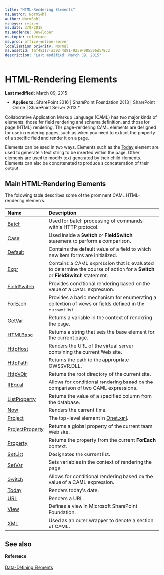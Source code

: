 ```yaml
---
title: "HTML-Rendering Elements"
ms.author: NormSohl
author: NormSohl
manager: soliver
ms.date: 3/9/2015
ms.audience: Developer
ms.topic: reference
ms.prod: office-online-server
localization_priority: Normal
ms.assetid: faf4b117-a392-4d91-9259-085506d57832
description: "Last modified: March 09, 2015"
---
```


# HTML-Rendering Elements

 **Last modified:** March 09, 2015 
  
 * **Applies to:** SharePoint 2016 | SharePoint Foundation 2013 | SharePoint Online | SharePoint Server 2013 * 
  
Collaborative Application Markup Language (CAML) has two major kinds of elements: those for field rendering and schema definition, and those for page (HTML) rendering. The page-rendering CAML elements are designed for use in rendering pages, such as when you need to extract the property of a specific field and render it on a page.
  
Elements can be used in two ways. Elements such as the [Today](query-schema/today-element-query.md) element are used to generate a text string to be inserted within the page. Other elements are used to modify text generated by their child elements. Elements can also be concatenated to produce a concatenation of their output. 
  
## Main HTML-Rendering Elements

The following table describes some of the prominent CAML HTML-rendering elements.
  
|**Name**|**Description**|
|:-----|:-----|
|[Batch](view-schema/batch-element-view.md) <br/> |Used for batch processing of commands within HTTP protocol.  <br/> |
|[Case](view-schema/case-element-view.md) <br/> |Used inside a **Switch** or **FieldSwitch** statement to perform a comparison.  <br/> |
|[Default](view-schema/default-element-view.md) <br/> |Contains the default value of a field to which new item forms are initialized.  <br/> |
|[Expr](view-schema/expr-element-view.md) <br/> |Contains a CAML expression that is evaluated to determine the course of action for a **Switch** or **FieldSwitch** statement.  <br/> |
|[FieldSwitch](view-schema/fieldswitch-element-view.md) <br/> |Provides conditional rendering based on the value of a CAML expression.  <br/> |
|[ForEach](view-schema/foreach-element-view.md) <br/> |Provides a basic mechanism for enumerating a collection of views or fields defined in the current list.  <br/> |
|[GetVar](view-schema/getvar-element-view.md) <br/> |Returns a variable in the context of rendering the page.  <br/> |
|[HTMLBase](general-schema/htmlbase-element.md) <br/> |Returns a string that sets the base element for the current page.  <br/> |
|[HttpHost](view-schema/httphost-element-view.md) <br/> |Renders the URL of the virtual server containing the current Web site.  <br/> |
|[HttpPath](view-schema/httppath-element-view.md) <br/> |Returns the path to the appropriate OWSSVR.DLL.  <br/> |
|[HttpVDir](view-schema/httpvdir-element-view.md) <br/> |Returns the root directory of the current site.  <br/> |
|[IfEqual](view-schema/ifequal-element-view.md) <br/> |Allows for conditional rendering based on the comparison of two CAML expressions.  <br/> |
|[ListProperty](view-schema/listproperty-element-view.md) <br/> |Returns the value of a specified column from the database.  <br/> |
|[Now](query-schema/now-element-query.md) <br/> |Renders the current time.  <br/> |
|[Project](site-schema/project-element-site.md) <br/> |The top-level element in [Onet.xml](http://msdn.microsoft.com/library/b99d6657-d9ae-4135-a43c-c58cdfcdc6c1%28Office.15%29.aspx).  <br/> |
|[ProjectProperty](view-schema/projectproperty-element-view.md) <br/> |Returns a global property of the current team Web site.  <br/> |
|[Property](view-schema/property-element-view.md) <br/> |Returns the property from the current **ForEach** context.  <br/> |
|[SetList](view-schema/setlist-element-view.md) <br/> |Designates the current list.  <br/> |
|[SetVar](view-schema/setvar-element-view.md) <br/> |Sets variables in the context of rendering the page.  <br/> |
|[Switch](view-schema/switch-element-view.md) <br/> |Allows for conditional rendering based on the value of a CAML expression.  <br/> |
|[Today](query-schema/today-element-query.md) <br/> |Renders today's date.  <br/> |
|[URL](view-schema/url-element-view.md) <br/> |Renders a URL.  <br/> |
|[View](list-schema/view-element-list.md) <br/> |Defines a view in Microsoft SharePoint Foundation.  <br/> |
|[XML](query-schema/xml-element.md) <br/> |Used as an outer wrapper to denote a section of CAML.  <br/> |
   
## See also

#### Reference

[Data-Defining Elements](data-defining-elements.md)

